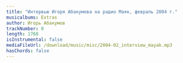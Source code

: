 ```yaml
---
title: "Интервью Игоря Абакумова на радио Маяк, февраль 2004 г."
musicalbums: Extras
author: Игорь Абакумов
trackNumber: 0
length: 1768
isInstrumental: false
mediaFileUrl: /download/music/misc/2004-02_interview_mayak.mp3
hasChords: false
---
```



